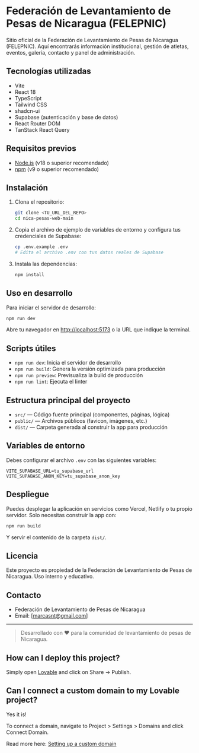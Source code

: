 # Federación de Levantamiento de Pesas de Nicaragua (FELEPNIC)

Sitio oficial de la Federación de Levantamiento de Pesas de Nicaragua (FELEPNIC). Aquí encontrarás información institucional, gestión de atletas, eventos, galería, contacto y panel de administración.

## Tecnologías utilizadas

- Vite
- React 18
- TypeScript
- Tailwind CSS
- shadcn-ui
- Supabase (autenticación y base de datos)
- React Router DOM
- TanStack React Query

## Requisitos previos

- [Node.js](https://nodejs.org/) (v18 o superior recomendado)
- [npm](https://www.npmjs.com/) (v9 o superior recomendado)

## Instalación

1. Clona el repositorio:
   ```bash
   git clone <TU_URL_DEL_REPO>
   cd nica-pesas-web-main
   ```
2. Copia el archivo de ejemplo de variables de entorno y configura tus credenciales de Supabase:
   ```bash
   cp .env.example .env
   # Edita el archivo .env con tus datos reales de Supabase
   ```
3. Instala las dependencias:
   ```bash
   npm install
   ```

## Uso en desarrollo

Para iniciar el servidor de desarrollo:
```bash
npm run dev
```
Abre tu navegador en [http://localhost:5173](http://localhost:5173) o la URL que indique la terminal.

## Scripts útiles

- `npm run dev`: Inicia el servidor de desarrollo
- `npm run build`: Genera la versión optimizada para producción
- `npm run preview`: Previsualiza la build de producción
- `npm run lint`: Ejecuta el linter

## Estructura principal del proyecto

- `src/` — Código fuente principal (componentes, páginas, lógica)
- `public/` — Archivos públicos (favicon, imágenes, etc.)
- `dist/` — Carpeta generada al construir la app para producción

## Variables de entorno

Debes configurar el archivo `.env` con las siguientes variables:
```env
VITE_SUPABASE_URL=tu_supabase_url
VITE_SUPABASE_ANON_KEY=tu_supabase_anon_key
```

## Despliegue

Puedes desplegar la aplicación en servicios como Vercel, Netlify o tu propio servidor. Solo necesitas construir la app con:
```bash
npm run build
```
Y servir el contenido de la carpeta `dist/`.

## Licencia

Este proyecto es propiedad de la Federación de Levantamiento de Pesas de Nicaragua. Uso interno y educativo.

## Contacto

- Federación de Levantamiento de Pesas de Nicaragua
- Email: [marcasnt@gmail.com]


---

> Desarrollado con ❤️ para la comunidad de levantamiento de pesas de Nicaragua.

## How can I deploy this project?

Simply open [Lovable](https://lovable.dev/projects/92bf62c2-1f71-4526-a884-a66318d99ae8) and click on Share -> Publish.

## Can I connect a custom domain to my Lovable project?

Yes it is!

To connect a domain, navigate to Project > Settings > Domains and click Connect Domain.

Read more here: [Setting up a custom domain](https://docs.lovable.dev/tips-tricks/custom-domain#step-by-step-guide)
